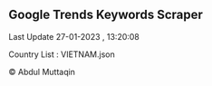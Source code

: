 

## Google Trends Keywords Scraper 
 
Last Update 27-01-2023 , 13:20:08

Country List :
VIETNAM.json



© Abdul Muttaqin 
